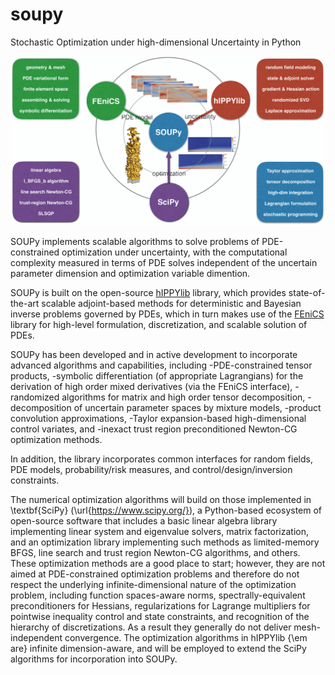 # soupy
Stochastic Optimization under high-dimensional Uncertainty in Python

![Alt text](SOUPyFramework.png?raw=true "Title")

SOUPy implements scalable algorithms to solve problems of PDE-constrained optimization under uncertainty, with the computational complexity measured in terms of PDE solves independent of the uncertain parameter dimension and optimization variable dimention. 

SOUPy is built on the open-source [hIPPYlib](https://hippylib.github.io/)
library, which provides state-of-the-art
scalable adjoint-based methods for deterministic and Bayesian inverse
problems governed by PDEs, which in turn makes use of the
[FEniCS](https://fenicsproject.org/) library for
high-level formulation, discretization, and scalable solution of
PDEs. 

SOUPy has been developed and in active development to
incorporate advanced algorithms and capabilities, including 
-PDE-constrained tensor products,
-symbolic differentiation (of appropriate Lagrangians) for the
derivation of high order mixed derivatives (via the FEniCS interface),
-randomized algorithms for matrix and high order tensor decomposition,
-decomposition of uncertain parameter spaces by mixture models,
-product convolution approximations, 
-Taylor expansion-based high-dimensional control variates, and 
-inexact trust region preconditioned Newton-CG optimization methods. 

In addition, the library incorporates
common interfaces for random fields, PDE models, probability/risk
measures, and control/design/inversion constraints. 

The numerical
optimization algorithms will build on those implemented
in \textbf{SciPy} (\url{https://www.scipy.org/}), a Python-based
ecosystem of open-source software that includes a basic linear algebra
library implementing linear system and eigenvalue solvers, matrix
factorization, and an optimization library implementing such methods
as limited-memory BFGS, line search and trust region Newton-CG
algorithms, and others. These optimization methods are a good place to
start; however, they are not aimed at PDE-constrained optimization
problems and therefore do not respect the underlying
infinite-dimensional nature of the optimization problem, including
function spaces-aware norms, spectrally-equivalent preconditioners for
Hessians, regularizations for Lagrange multipliers for pointwise
inequality control and state constraints, and recognition of the
hierarchy of discretizations. As a result they generally do not
deliver mesh-independent convergence. The optimization algorithms in
hIPPYlib {\em are} infinite dimension-aware, and will be employed to
extend the SciPy algorithms for incorporation into SOUPy.

